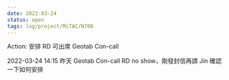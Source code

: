```yaml
---
date: 2022-03-24
status: open
tags: log/project/MiTAC/N708
---
```



Action: 安排 RD 可出席 Geotab Con-call

2022-03-24 14:15
昨天 Geotab Con-call RD no show，剛發封信再請 Jin 確認一下如何安排